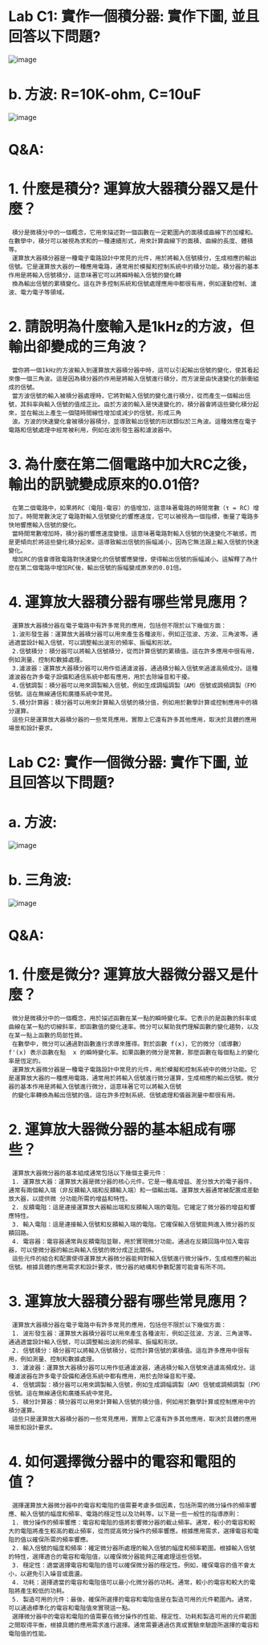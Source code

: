 # Lab C1: 實作一個積分器: 實作下圖, 並且回答以下問題?

![image](https://github.com/Rui0621/EC2024b/assets/162283665/e2990ea1-b4e0-4437-8db6-3a9857c5eb21)

# b. 方波: R=10K-ohm, C=10uF

![image](https://github.com/Rui0621/EC2024b/assets/162283665/f9a59d92-a25b-4e9c-a908-2f6ff5b73614)

# Q&A:

# 1. 什麼是積分? 運算放大器積分器又是什麼？
     積分是微積分中的一個概念，它用來描述對一個函數在一定範圍內的面積或曲線下的加權和。在數學中，積分可以被視為求和的一種連續形式，用來計算曲線下的面積、曲線的長度、體積等。
     運算放大器積分器是一種電子電路設計中常見的元件，用於將輸入信號積分，生成相應的輸出信號。它是運算放大器的一種應用電路，通常用於模擬和控制系統中的積分功能。積分器的基本作用是將輸入信號積分，這意味著它可以將瞬時輸入信號的變化轉 
     換為輸出信號的累積變化。這在許多控制系統和信號處理應用中都很有用，例如運動控制、濾波、電力電子等領域。
# 2. 請說明為什麼輸入是1kHz的方波，但輸出卻變成的三角波？
     當你將一個1kHz的方波輸入到運算放大器積分器中時，這可以引起輸出信號的變化，使其看起來像一個三角波。這是因為積分器的作用是將輸入信號進行積分，而方波是由快速變化的脈衝組成的信號。                                           
     當方波信號的輸入被積分器處理時，它將對輸入信號的變化進行積分，從而產生一個輸出信號，其斜率與輸入信號的值成正比。由於方波的輸入是快速變化的，積分器會將這些變化積分起來，並在輸出上產生一個隨時間線性增加或減少的信號，形成三角 
     波。方波的快速變化會被積分器積分，並導致輸出信號的形狀類似於三角波。這種效應在電子電路和信號處理中經常被利用，例如在波形發生器和濾波器中。
# 3. 為什麼在第二個電路中加大RC之後，輸出的訊號變成原來的0.01倍?
     在第二個電路中，如果將RC（電阻-電容）的值增加，這意味著電路的時間常數（τ = RC）增加了。時間常數決定了電路對輸入信號變化的響應速度，它可以被視為一個指標，衡量了電路多快地響應輸入信號的變化。
     當時間常數增加時，積分器的響應速度變慢。這意味著電路對輸入信號的快速變化不敏感，而是更傾向於將這些變化積分起來。這導致輸出信號的振幅減小，因為它無法跟上輸入信號的快速變化。
     增加RC的值會導致電路對快速變化的信號響應變慢，使得輸出信號的振幅減小。這解釋了為什麼在第二個電路中增加RC後，輸出信號的振幅變成原來的0.01倍。
# 4. 運算放大器積分器有哪些常見應用？
     運算放大器積分器在電子電路中有許多常見的應用，包括但不限於以下幾個方面：
     1.波形發生器：運算放大器積分器可以用來產生各種波形，例如正弦波、方波、三角波等。通過適當設計輸入信號，可以調整輸出波形的頻率、振幅和形狀。
     2.信號積分：積分器可以將輸入信號積分，從而計算信號的累積值。這在許多應用中很有用，例如測量、控制和數據處理。
     3.濾波器：運算放大器積分器可以用作低通濾波器，通過積分輸入信號來過濾高頻成分。這種濾波器在許多電子設備和通信系統中都有應用，用於去除噪音和干擾。
     4.信號調製：積分器可以用來調製輸入信號，例如生成調幅調製（AM）信號或調頻調製（FM）信號。這在無線通信和廣播系統中常見。
     5.積分計算器：積分器可以用來計算輸入信號的積分值，例如用於數學計算或控制應用中的積分運算。
     這些只是運算放大器積分器的一些常見應用，實際上它還有許多其他應用，取決於具體的應用場景和設計要求。

# Lab C2: 實作一個微分器: 實作下圖, 並且回答以下問題?

# a. 方波: 

![image](https://github.com/Rui0621/EC2024b/assets/162283665/77040e9f-dc70-418d-8f43-c238e9c84dea)

# b. 三角波:

![image](https://github.com/Rui0621/EC2024b/assets/162283665/b8ffa784-c27e-4ac4-a9b2-6e8a66860e22)

# Q&A:

# 1. 什麼是微分? 運算放大器微分器又是什麼？
     微分是微積分中的一個概念，用於描述函數在某一點的瞬時變化率。它表示的是函數的斜率或曲線在某一點的切線斜率，即函數值的變化速率。微分可以幫助我們理解函數的變化趨勢，以及在某一點上函數的局部性質。
     在數學中，微分可以通過對函數進行求導來獲得。對於函數 f(x)，它的微分（或導數）f'(x) 表示函數在點  x 的瞬時變化率。如果函數的微分是常數，那麼函數在每個點上的變化率是恆定的。
     運算放大器微分器是一種電子電路設計中常見的元件，用於模擬和控制系統中的微分功能。它是運算放大器的一種應用電路，通常用於將輸入信號進行微分運算，生成相應的輸出信號。微分器的基本作用是將輸入信號進行微分，這意味著它可以將輸入信號 
     的變化率轉換為輸出信號的值。這在許多控制系統、信號處理和儀器測量中都很有用。
# 2. 運算放大器微分器的基本組成有哪些？
     運算放大器微分器的基本組成通常包括以下幾個主要元件：
     1. 運算放大器：運算放大器是微分器的核心元件。它是一種高增益、差分放大的電子器件，通常有兩個輸入端（非反饋輸入端和反饋輸入端）和一個輸出端。運算放大器通常被配置成差動放大器，以提供微 分功能所需的增益和特性。
     2. 反饋電阻：這是連接運算放大器輸出端和反饋輸入端的電阻。它確定了微分器的增益和響應特性。
     3. 輸入電阻：這是連接輸入信號和反饋輸入端的電阻。它確保輸入信號能夠進入微分器的反饋回路。
     4. 電容器：電容器通常與反饋電阻並聯，用於實現微分功能。通過在反饋回路中加入電容器，可以使微分器的輸出與輸入信號的微分成正比關係。
     這些元件的組合和配置使得運算放大器微分器能夠對輸入信號進行微分操作，生成相應的輸出信號。根據具體的應用需求和設計要求，微分器的結構和參數配置可能會有所不同。
# 3. 運算放大器積分器有哪些常見應用？
     運算放大器積分器在電子電路中有許多常見的應用，包括但不限於以下幾個方面：
     1. 波形發生器：運算放大器積分器可以用來產生各種波形，例如正弦波、方波、三角波等。通過適當設計輸入信號，可以調整輸出波形的頻率、振幅和形狀。
     2. 信號積分：積分器可以將輸入信號積分，從而計算信號的累積值。這在許多應用中很有用，例如測量、控制和數據處理。
     3. 濾波器：運算放大器積分器可以用作低通濾波器，通過積分輸入信號來過濾高頻成分。這種濾波器在許多電子設備和通信系統中都有應用，用於去除噪音和干擾。
     4. 信號調製：積分器可以用來調製輸入信號，例如生成調幅調製（AM）信號或調頻調製（FM）信號。這在無線通信和廣播系統中常見。
     5. 積分計算器：積分器可以用來計算輸入信號的積分值，例如用於數學計算或控制應用中的積分運算。
     這些只是運算放大器積分器的一些常見應用，實際上它還有許多其他應用，取決於具體的應用場景和設計要求。
# 4. 如何選擇微分器中的電容和電阻的值？
     選擇運算放大器微分器中的電容和電阻的值需要考慮多個因素，包括所需的微分操作的頻率響應、輸入信號的幅度和頻率、電路的穩定性以及功耗等。以下是一些一般性的指導原則：
     1. 微分操作的頻率響應：電容和電阻的值將影響微分器的截止頻率。通常，較小的電容和較大的電阻將產生較高的截止頻率，從而提高微分操作的頻率響應。根據應用需求，選擇電容和電阻的值以確保所需的頻率響應。
     2. 輸入信號的幅度和頻率：確定微分器所處理的輸入信號的幅度和頻率範圍。根據輸入信號的特性，選擇適合的電容和電阻值，以確保微分器能夠正確處理這些信號。
     3. 穩定性：適當選擇電容和電阻的值可以確保微分器的穩定性。例如，確保電容的值不會太小，以避免引入噪音或震盪。
     4. 功耗：選擇適當的電容和電阻值可以最小化微分器的功耗。通常，較小的電容和較大的電阻將產生較低的功耗。
     5. 製造可用的元件：最後，確保所選擇的電容和電阻值是在製造可用的元件範圍內。通常，可以通過標準化的電容和電阻值來實現這一點。
     選擇微分器中的電容和電阻的值需要在微分操作的性能、穩定性、功耗和製造可用的元件範圍之間取得平衡，根據具體的應用需求進行選擇。通常需要通過仿真或實驗來驗證所選擇的電容和電阻值的性能。
